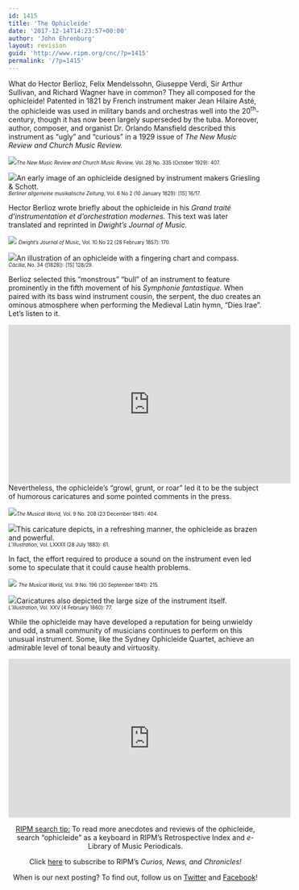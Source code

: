 ```yaml
---
id: 1415
title: 'The Ophicleide'
date: '2017-12-14T14:23:57+00:00'
author: 'John Ehrenburg'
layout: revision
guid: 'http://www.ripm.org/cnc/?p=1415'
permalink: '/?p=1415'
---
```


What do Hector Berlioz, Felix Mendelssohn, Giuseppe Verdi, Sir Arthur Sullivan, and Richard Wagner have in common? They all composed for the ophicleide! Patented in 1821 by French instrument maker Jean Hilaire Asté, the ophicleide was used in military bands and orchestras well into the 20<sup>th</sup>-century, though it has now been largely superseded by the tuba. Moreover, author, composer, and organist Dr. Orlando Mansfield described this instrument as “ugly” and “curious” in a 1929 issue of *The New Music Review and Church Music Review.*

<span style="font-size: 70%;">*![](http://www.ripm.org/cnc/wp-content/uploads/2017/12/5b-ophicleide.jpg)The New Music Review and Church Music Review,* Vol. 28 No. 335 (October 1929): 407.</span>

![](http://www.ripm.org/cnc/wp-content/uploads/2017/12/2a-Ophicleide.jpg)An early image of an ophicleide designed by instrument makers Griesling &amp; Schott.  
<span style="font-size: 70%;">*Berliner allgemeine musikalische Zeitung*, Vol. 6 No 2 (10 January 1829): \[1S\] 16/17.</span>

Hector Berlioz wrote briefly about the ophicleide in his *Grand traité d’instrumentation et d’orchestration modernes.* This text was later translated and reprinted in *Dwight’s Journal of Music.*

![](http://www.ripm.org/cnc/wp-content/uploads/2017/12/6-Ophicleide.jpg) <span style="font-size: 70%;">*Dwight’s Journal of Music,* Vol. 10 No 22 (28 February 1857): 170.</span>

![](http://www.ripm.org/cnc/wp-content/uploads/2017/12/1-ophicleide-1024x701.jpg)An illustration of an ophicleide with a fingering chart and compass.  
<span style="font-size: 70%;">*Cäcilia*, No. 34 (\[1828\]): \[1S\] 128/29.</span>

Berlioz selected this “monstrous” “bull” of an instrument to feature prominently in the fifth movement of his *Symphonie fantastique.* When paired with its bass wind instrument cousin, the serpent, the duo creates an ominous atmosphere when performing the Medieval Latin hymn, “Dies Irae”. Let’s listen to it.

<div style="text-align: center;"><iframe allowfullscreen="allowfullscreen" frameborder="0" height="315" loading="lazy" src="https://www.youtube.com/embed/lZzr4xXPeyw?rel=0&start=1&end=57" width="560"><span class="mce_SELRES_start" data-mce-type="bookmark" style="display: inline-block; width: 0px; overflow: hidden; line-height: 0;">﻿</span></iframe>

<div></div></div>Nevertheless, the ophicleide’s “growl, grunt, or roar” led it to be the subject of humorous caricatures and some pointed comments in the press.

<span style="font-size: 70%;">*![](http://www.ripm.org/cnc/wp-content/uploads/2017/12/7b-Ophicleide.jpg)The Musical World,* Vol. 9 No. 208 (23 December 1841): 404.</span>

![](http://www.ripm.org/cnc/wp-content/uploads/2017/12/3-Ophicleide.jpg)This caricature depicts, in a refreshing manner, the ophicleide as brazen and powerful.  
<span style="font-size: 70%;">*L’Illustration*, Vol. LXXXII (28 July 1883): 61.</span>

In fact, the effort required to produce a sound on the instrument even led some to speculate that it could cause health problems.

![](http://www.ripm.org/cnc/wp-content/uploads/2017/12/8-ophicleide.jpg) <span style="font-size: 70%;">*The Musical World,* Vol. 9 No. 196 (30 September 1841): 215. </span>

![](http://www.ripm.org/cnc/wp-content/uploads/2017/12/4-Ophicleide.jpg)Caricatures also depicted the large size of the instrument itself.  
<span style="font-size: 70%;">*L’Illustration*, Vol. XXV (4 February 1860): 77.</span>

While the ophicleide may have developed a reputation for being unwieldy and odd, a small community of musicians continues to perform on this unusual instrument. Some, like the Sydney Ophicleide Quartet, achieve an admirable level of tonal beauty and virtuosity.

<div style="text-align: center;"><iframe allowfullscreen="allowfullscreen" frameborder="0" height="315" loading="lazy" src="https://www.youtube.com/embed/GG5pbPcXnC0?rel=0&start=37&end=99" width="560"><span class="mce_SELRES_start" data-mce-type="bookmark" style="display: inline-block; width: 0px; overflow: hidden; line-height: 0;">﻿</span></iframe>

<u>RIPM search tip:</u> To read more anecdotes and reviews of the ophicleide, search “ophicleide” as a keyboard in RIPM’s Retrospective Index and *e*-Library of Music Periodicals.

Click [here](http://ripm.org/?page=cncsubscribe) to subscribe to RIPM’s *Curios, News, and Chronicles!*

When is our next posting? To find out, follow us on [Twitter](https://twitter.com/RIPMCenter) and [Facebook](https://www.facebook.com/RIPMCenter/)!

</div>